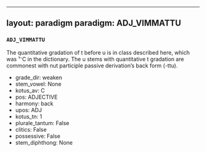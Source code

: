 
---
layout: paradigm
paradigm: ADJ_VIMMATTU
---
### ` ADJ_VIMMATTU `

The quantitative gradation of t before u is in class described here, which was ¹⁻C in the dictionary. The u stems with quantitative t gradation are commonest with nut participle passive derivation’s back form (-ttu).
* grade_dir: weaken
* stem_vowel: None
* kotus_av: C
* pos: ADJECTIVE
* harmony: back
* upos: ADJ
* kotus_tn: 1
* plurale_tantum: False
* clitics: False
* possessive: False
* stem_diphthong: None
